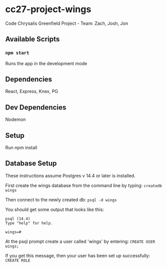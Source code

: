 # cc27-project-wings

Code Chrysalis Greenfield Project - Team: Zach, Josh, Jon

## Available Scripts

### `npm start`

Runs the app in the development mode

## Dependencies

React, Express, Knex, PG

## Dev Dependencies

Nodemon

## Setup

Run npm install

## Database Setup

These instructions assume Postgres v 14.4 or later is installed.

First create the wings database from the command line by typing:
`createdb wings`

Then connect to the newly created db:
`psql -d wings`

You should get some output that looks like this:

```
psql (14.4)
Type "help" for help.

wings=#
```

At the psql prompt create a user called 'wings' by entering:
`CREATE USER wings;`

If you get this message, then your user has been set up successfully:
`CREATE ROLE`
